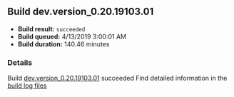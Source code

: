 ## Build dev.version_0.20.19103.01
- **Build result:** `succeeded`
- **Build queued:** 4/13/2019 3:00:01 AM
- **Build duration:** 140.46 minutes
### Details
Build [dev.version_0.20.19103.01](https://winappstudio.visualstudio.com/web/build.aspx?pcguid=a4ef43be-68ce-4195-a619-079b4d9834c2&builduri=vstfs%3a%2f%2f%2fBuild%2fBuild%2f27579) succeeded
Find detailed information in the [build log files](https://uwpctdiags.blob.core.windows.net/buildlogs/dev.version_0.20.19103.01_logs.zip)
